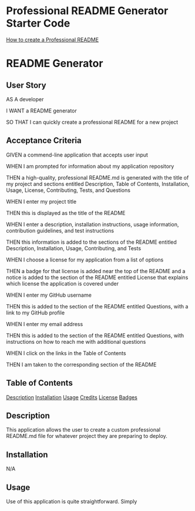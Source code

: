 # Professional README Generator Starter Code

[How to create a Professional README](https://coding-boot-camp.github.io/full-stack/github/professional-readme-guide)

# README Generator

## User Story
AS A developer

I WANT a README generator

SO THAT I can quickly create a professional README for a new project

## Acceptance Criteria

GIVEN a commend-line application that accepts user input

WHEN I am prompted for information about my application repository

THEN a high-quality, professional README.md is generated with the title of my project and sections entitled Description, Table of Contents, Installation, Usage, License, Contributing, Tests, and Questions

WHEN I enter my project title

THEN this is displayed as the title of the README

WHEN I enter a description, installation instructions, usage information, contribution guidelines, and test instructions

THEN this information is added to the sections of the README entitled Description, Installation, Usage, Contributing, and Tests

WHEN I choose a license for my application from a list of options

THEN a badge for that license is added near the top of the README and a notice is added to the section of the README entitled License that explains which license the application is covered under

WHEN I enter my GitHub username

THEN this is added to the section of the README entitled Questions, with a link to my GitHub profile

WHEN I enter my email address

THEN this is added to the section of the README entitled Questions, with instructions on how to reach me with additional questions

WHEN I click on the links in the Table of Contents

THEN I am taken to the corresponding section of the README

## Table of Contents
[Description](#description)
[Installation](#installation)
[Usage](#usage)
[Credits](#credits)
[License](#license)
[Badges](#badges)

## Description
This application allows the user to create a custom professional README.md file for whatever project they are preparing to deploy.

## Installation
N/A

## Usage
Use of this application is quite straightforward.
Simply 